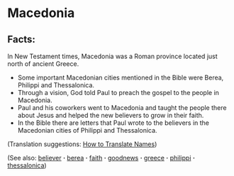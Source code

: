 # Macedonia #

## Facts: ##

In New Testament times, Macedonia was a Roman province located just north of ancient Greece.

* Some important Macedonian cities mentioned in the Bible were Berea, Philippi and Thessalonica.
* Through a vision, God told Paul to preach the gospel to the people in Macedonia.
* Paul and his coworkers went to Macedonia and taught the people there about Jesus and helped the new believers to grow in their faith.
* In the Bible there are letters that Paul wrote to the believers in the Macedonian cities of Philippi and Thessalonica.

(Translation suggestions: [How to Translate Names](https://git.door43.org/Door43/en-ta-translate-vol1/src/master/content/translate_names.md))

(See also: [believer](../kt/believer.md) **·** [berea](../other/berea.md) **·** [faith](../kt/faith.md) **·** [goodnews](../kt/goodnews.md) **·** [greece](../other/greece.md) **·** [philippi](../other/philippi.md) **·** [thessalonica](../other/thessalonica.md))

## 